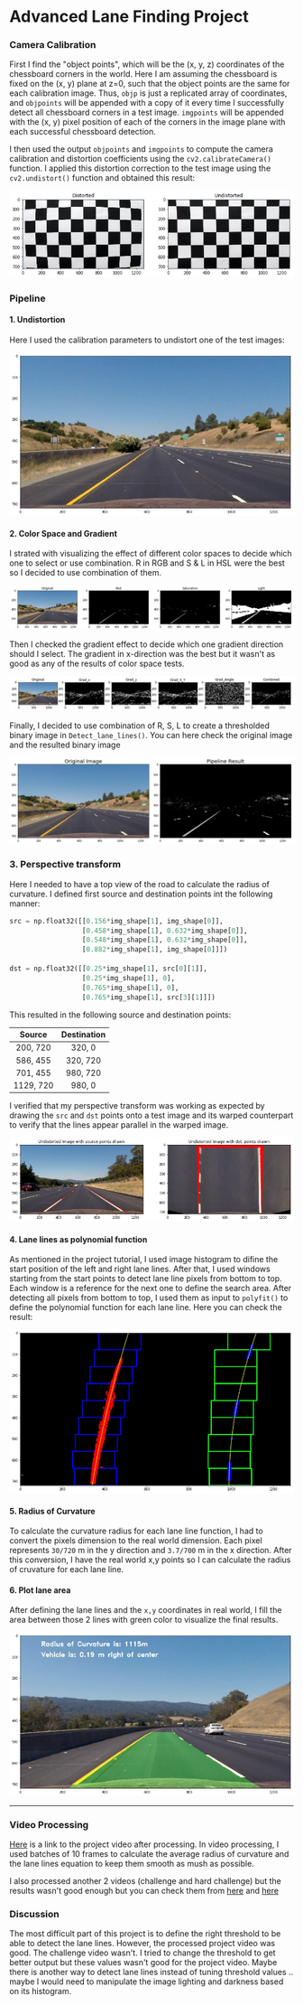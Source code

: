 # Advanced Lane Finding Project

[//]: # (Image References)

[image1]: ./output_images/Distorted_Undistorted.jpg "Undistorted"
[image2]: ./output_images/Undistorted_image.jpg "Road Transformed"
[image3]: ./output_images/Pipeline_result.jpg "Binary Example"
[image4]: ./output_images/Perspective_Transform.jpg "Warp Example"
[image5]: ./output_images/lane_lines.jpg "Fit Visual"
[image6]: ./output_images/Road_Curvature.jpg "Output"
[video1]: ./project_video.mp4 "Video"
[image7]: ./output_images/Color_Space.jpg "Color Space"
[image8]: ./output_images/Grad.jpg "Gradient"

### Camera Calibration

First I find the "object points", which will be the (x, y, z) coordinates of the chessboard corners in the world. Here I am assuming the chessboard is fixed on the (x, y) plane at z=0, such that the object points are the same for each calibration image.  Thus, `objp` is just a replicated array of coordinates, and `objpoints` will be appended with a copy of it every time I successfully detect all chessboard corners in a test image.  `imgpoints` will be appended with the (x, y) pixel position of each of the corners in the image plane with each successful chessboard detection.  

I then used the output `objpoints` and `imgpoints` to compute the camera calibration and distortion coefficients using the `cv2.calibrateCamera()` function.  I applied this distortion correction to the test image using the `cv2.undistort()` function and obtained this result: 

![alt text][image1]

### Pipeline

#### 1. Undistortion

Here I used the calibration parameters to undistort one of the test images:

![alt text][image2]

#### 2. Color Space and Gradient

I strated with visualizing the effect of different color spaces to decide which one to select or use combination. R in RGB and S & L in HSL were the best so I decided to use combination of them.

![alt text][image7]

Then I checked the gradient effect to decide which one gradient direction should I select. The gradient in x-direction was the best but it wasn't as good as any of the results of color space tests. 

![alt text][image8]

Finally, I decided to use combination of R, S, L to create a thresholded binary image in `Detect_lane_lines()`. You can here check the original image and the resulted binary image

![alt text][image3]

### 3. Perspective transform

Here I needed to have a top view of the road to calculate the radius of curvature. I defined first source and destination points int the following manner:
                  
```python
src = np.float32([[0.156*img_shape[1], img_shape[0]],
                  [0.458*img_shape[1], 0.632*img_shape[0]],
                  [0.548*img_shape[1], 0.632*img_shape[0]],
                  [0.882*img_shape[1], img_shape[0]]])
                  
dst = np.float32([[0.25*img_shape[1], src[0][1]], 
                  [0.25*img_shape[1], 0], 
                  [0.765*img_shape[1], 0], 
                  [0.765*img_shape[1], src[3][1]]])
```

This resulted in the following source and destination points:

| Source        | Destination   | 
|:-------------:|:-------------:| 
| 200, 720      | 320, 0        | 
| 586, 455      | 320, 720      |
| 701, 455      | 980, 720      |
| 1129, 720     | 980, 0        |

I verified that my perspective transform was working as expected by drawing the `src` and `dst` points onto a test image and its warped counterpart to verify that the lines appear parallel in the warped image.

![alt text][image4]

#### 4. Lane lines as polynomial function

As mentioned in the project tutorial, I used image histogram to difine the start position of the left and right lane lines. After that, I used windows starting from the start points to detect lane line pixels from bottom to top. Each window is a reference for the next one to define the search area. After detecting all pixels from bottom to top, I used them as input to `polyfit()` to define the polynomial function for each lane line. Here you can check the result:

![alt text][image5]

#### 5. Radius of Curvature

To calculate the curvature radius for each lane line function, I had to convert the pixels dimension to the real world dimension. Each pixel represents `30/720` m in the y direction and `3.7/700` m in the x direction. After this conversion, I have the real world x,y points so I can calculate the radius of cruvature for each lane line.

#### 6. Plot lane area

After defining the lane lines and the `x,y` coordinates in real world, I fill the area between those 2 lines with green color to visualize the final results.

![alt text][image6]

---

### Video Processing

[Here](./project_video_output.mp4) is a link to the project video after processing. In video processing, I used batches of 10 frames to calculate the average radius of curvature and the lane lines equation to keep them smooth as mush as possible.

I also processed another 2 videos (challenge and hard challenge) but the results wasn't good enough but you can check them from [here](./challenge_video.mp4) and [here](./harder_challenge_video.mp4) 


### Discussion

The most difficult part of this project is to define the right threshold to be able to detect the lane lines. However, the processed project video was good. The challenge video wasn't. I tried to change the threshold to get better output but these values wasn't good for the project video.
Maybe there is another way to detect lane lines instead of tuning threshold values .. maybe I would need to manipulate the image lighting and darkness based on its histogram.
